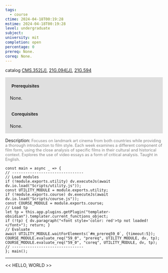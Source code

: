 ```yaml
---
tags:
  - course
ctime: 2024-04-18T00:19:28
mstime: 2024-04-18T00:19:28
level: undergraduate
subject: 
university: mit
completion: open
percentage: 0
prereq: None.
coreq: None.
---
```


catalog [CMS.352[J]](http://student.mit.edu/catalog/mCMSa.html#CMS.352), [21G.094[J]](http://student.mit.edu/catalog/m21Ga.html#21G.094), [21G.594](http://student.mit.edu/catalog/m21Gf.html#21G.594)

<span style="display: block; padding: 15px; background-color: rgb(100, 100, 100, 0.2);"><font id="m_prereq59_0" style="display: block; font-family: Arial, sans-serif; font-weight: bold; padding: 5px">Prerequisites</font><br><span id="prereq59_0">None.</span></span>
<span style="display: block; padding: 15px; background-color: rgb(100, 100, 100, 0.2);"><font id="m_coreq59_0" style="display: block; font-family: Arial, sans-serif; font-weight: bold; padding: 5px">Corequisites</font><br><span id="coreq59_0">None.</span></span>

<font style="">Description:</font>
<font style="color: grey; font-size: 0.8rem;">Focuses on landmark art cinema from both countries while providing a thorough introduction to film style. Each week examines a different component of film form, using the close analysis of specific films in their cultural and historical context. Explores the use of video essays as a form of critical analysis. Taught in English.</font>

```dataviewjs
const main = async _ => {
// --------------------------------
// Load modules
if (!module.exports.utility) dv.executeJs(await dv.io.load("Scripts/utility.js"));
const UTILITY_MODULE = module.exports.utility;
if (!module.exports.course) dv.executeJs(await dv.io.load("Scripts/course.js"));
const COURSE_MODULE = module.exports.course;
// Load tp
let tp = this.app.plugins.getPlugin("templater-obsidian").templater.current_functions_object;
if (!tp) { dv.paragraph("<font style='color: red'>tp not loaded!</font>"); return; }
// Evaluate
await UTILITY_MODULE.waitForElements(`#m_prereq59_0`, {timeout:5});
COURSE_MODULE.evaluate_req("59_0", "prereq", UTILITY_MODULE, dv, tp);
COURSE_MODULE.evaluate_req("59_0", "coreq", UTILITY_MODULE, dv, tp);
// --------------------------------
}; main();
```

---

<< HELLO, WORLD >>
